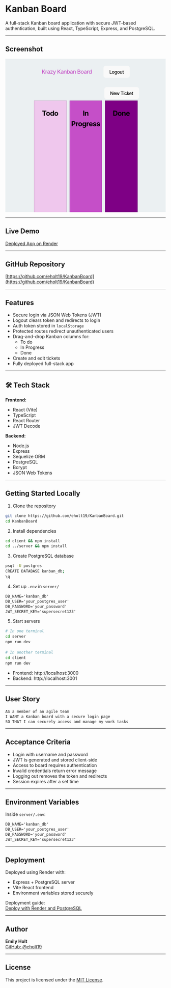 # Kanban Board

A full-stack Kanban board application with secure JWT-based authentication, built using React, TypeScript, Express, and PostgreSQL.

---

## Screenshot

![Krazy Kanban Board Screenshot](./Assets/Screen%20Shot%202025-05-20%20at%201.07.09%20PM.png)  


---

## Live Demo

[Deployed App on Render](https://kanbanboard-suje.onrender.com)  


---

## GitHub Repository

[https://github.com/eholt19/KanbanBoard](https://github.com/eholt19/KanbanBoard)

---

## Features

- Secure login via JSON Web Tokens (JWT)
- Logout clears token and redirects to login
- Auth token stored in `localStorage`
- Protected routes redirect unauthenticated users
- Drag-and-drop Kanban columns for:
  - To do
  - In Progress
  - Done
- Create and edit tickets
- Fully deployed full-stack app

---

## 🛠️ Tech Stack

**Frontend:**
- React (Vite)
- TypeScript
- React Router
- JWT Decode

**Backend:**
- Node.js
- Express
- Sequelize ORM
- PostgreSQL
- Bcrypt
- JSON Web Tokens

---

## Getting Started Locally

1. Clone the repository

```bash
git clone https://github.com/eholt19/KanbanBoard.git
cd KanbanBoard
```

2. Install dependencies

```bash
cd client && npm install
cd ../server && npm install
```

3. Create PostgreSQL database

```bash
psql -U postgres
CREATE DATABASE kanban_db;
\q
```

4. Set up `.env` in `server/`

```env
DB_NAME='kanban_db'
DB_USER='your_postgres_user'
DB_PASSWORD='your_password'
JWT_SECRET_KEY='supersecret123'
```

5. Start servers

```bash
# In one terminal
cd server
npm run dev

# In another terminal
cd client
npm run dev
```

- Frontend: http://localhost:3000  
- Backend: http://localhost:3001

---

## User Story

```
AS a member of an agile team  
I WANT a Kanban board with a secure login page  
SO THAT I can securely access and manage my work tasks
```

---

## Acceptance Criteria

- Login with username and password
- JWT is generated and stored client-side
- Access to board requires authentication
- Invalid credentials return error message
- Logging out removes the token and redirects
- Session expires after a set time

---

## Environment Variables

Inside `server/.env`:

```env
DB_NAME='kanban_db'
DB_USER='your_postgres_user'
DB_PASSWORD='your_password'
JWT_SECRET_KEY='supersecret123'
```

---

## Deployment

Deployed using Render with:

- Express + PostgreSQL server
- Vite React frontend
- Environment variables stored securely

Deployment guide:  
[Deploy with Render and PostgreSQL](https://coding-boot-camp.github.io/full-stack/render/deploy-with-render-and-postgresql)

---

## Author

**Emily Holt**  
[GitHub: @eholt19](https://github.com/eholt19)

---

## License

This project is licensed under the [MIT License](LICENSE).

